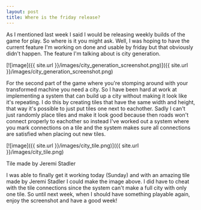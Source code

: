 ```yaml
---
layout: post
title: Where is the friday release?
---
```


As I mentioned last week I said I would be releasing weekly builds of the game for play. So where is it you might ask. Well, I was hoping to have the current feature I'm working on done and usable by friday but that obviously didn't happen. The feature I'm talking about is city generation.

[![image]({{ site.url }}/images/city_generation_screenshot.png)]({{ site.url }}/images/city_generation_screenshot.png)

For the second part of the game where you're stomping around with your transformed machine you need a city. So I have been hard at work at implementing a system that can build up a city without making it look like it's repeating. I do this by creating tiles that have the same width and height, that way it's possible to just put tiles one next to eachother. Sadly I can't just randomly place tiles and make it look good because then roads won't connect properly to eachother so instead I've worked out a system where you mark connections on a tile and the system makes sure all connections are satisfied when placing out new tiles.

[![image]({{ site.url }}/images/city_tile.png)]({{ site.url }}/images/city_tile.png)
<p class="imageText">Tile made by Jeremi Stadler</p>

I was able to finally get it working today (Sunday) and with an amazing tile made by Jeremi Stadler I could make the image above. I did have to cheat with the tile connections since the system can't make a full city with only one tile. So until next week, when I should have something playable again, enjoy the screenshot and have a good week!